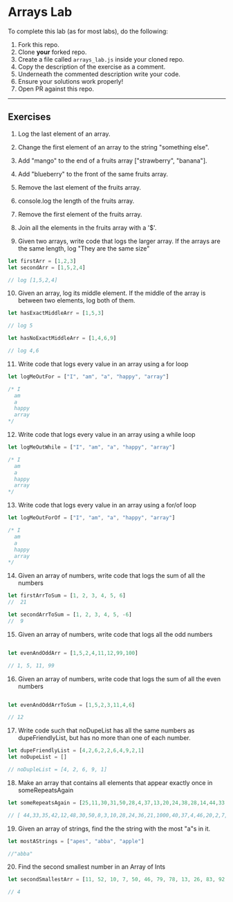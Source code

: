# Arrays Lab

To complete this lab (as for most labs), do the following:

1. Fork this repo.
2. Clone **your** forked repo.
3. Create a file called `arrays_lab.js` inside your cloned repo.
4. Copy the description of the exercise as a comment.
5. Underneath the commented description write your code.
6. Ensure your solutions work properly!
7. Open PR against this repo.

___

## Exercises

1. Log the last element of an array.
2. Change the first element of an array to the string "something else".
3. Add "mango" to the end of a fruits array ["strawberry", "banana"].
4. Add "blueberry" to the front of the same fruits array.
5. Remove the last element of the fruits array.
6. console.log the length of the fruits array.
7. Remove the first element of the fruits array.
8. Join all the elements in the fruits array with a '$'.


9. Given two arrays, write code that logs the larger array.  If the arrays are the same length, log "They are the same size"

```js
let firstArr = [1,2,3]
let secondArr = [1,5,2,4]

// log [1,5,2,4]
```

10. Given an array, log its middle element.  If the middle of the array is between two elements, log both of them.

```js
let hasExactMiddleArr = [1,5,3]

// log 5

let hasNoExactMiddleArr = [1,4,6,9]

// log 4,6

```

11. Write code that logs every value in an array using a for loop

```js
let logMeOutFor = ["I", "am", "a", "happy", "array"]

/* I
  am
  a
  happy
  array
*/
```

12. Write code that logs every value in an array using a while loop

```js
let logMeOutWhile = ["I", "am", "a", "happy", "array"]

/* I
  am
  a
  happy
  array
*/
```


13. Write code that logs every value in an array using a for/of loop

```js
let logMeOutForOf = ["I", "am", "a", "happy", "array"]

/* I
  am
  a
  happy
  array
*/
```


14. Given an array of numbers, write code that logs the sum of all the numbers

```js
let firstArrToSum = [1, 2, 3, 4, 5, 6]
//  21

let secondArrToSum = [1, 2, 3, 4, 5, -6]
//  9
```


15. Given an array of numbers, write code that logs all the odd numbers

```js

let evenAndOddArr = [1,5,2,4,11,12,99,100]

// 1, 5, 11, 99
```

16. Given an array of numbers, write code that logs the sum of all the even numbers

```js

let evenAndOddArrToSum = [1,5,2,3,11,4,6]

// 12
```

17. Write code such that noDupeList has all the same numbers as dupeFriendlyList, but has no more than one of each number.

```js
let dupeFriendlyList = [4,2,6,2,2,6,4,9,2,1]
let noDupeList = []

// noDupleList = [4, 2, 6, 9, 1]

```

18. Make an array that contains all elements that appear exactly once in someRepeatsAgain

```js
let someRepeatsAgain = [25,11,30,31,50,28,4,37,13,20,24,38,28,14,44,33,7,43,39,35,36,42,1,40,7,14,23,46,21,39,11,42,12,38,41,48,20,23,29,24,50,41,38,23,11,30,50,13,13,16,10,8,3,43,10,20,28,39,24,36,21,13,40,25,37,39,31,4,46,20,38,2,7,11,11,41,45,9,49,31,38,23,41,16,49,29,14,6,6,11,5,39,13,17,43,1,1,15,25]

// [ 44,33,35,42,12,48,30,50,8,3,10,28,24,36,21,1000,40,37,4,46,20,2,7,45,9,31,38,23,41,16,49,29,14,6,11,5,39,13,17,43,1,15,25 ]


```

19. Given an array of strings, find the the string with the most "a"s in it.

```js
let mostAStrings = ["apes", "abba", "apple"]

//"abba"
```

20. Find the second smallest number in an Array of Ints

```js
let secondSmallestArr = [11, 52, 10, 7, 50, 46, 79, 78, 13, 26, 83, 92, 89, 81, 1, 41, 4, 23, 57, 41, 80, 83, 41, 69]

// 4
```
